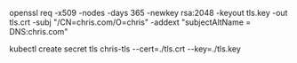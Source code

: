 openssl req -x509 -nodes -days 365 -newkey rsa:2048 -keyout tls.key -out tls.crt -subj "/CN=chris.com/O=chris" -addext "subjectAltName = DNS:chris.com"

kubectl create secret tls chris-tls --cert=./tls.crt --key=./tls.key

